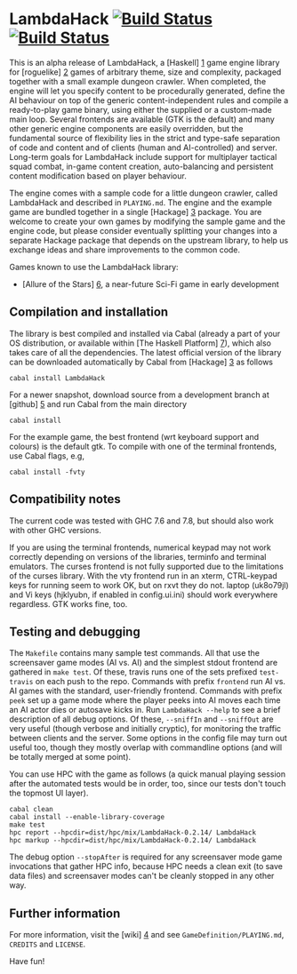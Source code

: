 LambdaHack [![Build Status](https://secure.travis-ci.org/LambdaHack/LambdaHack.png)](http://travis-ci.org/LambdaHack/LambdaHack)[![Build Status](https://drone.io/github.com/LambdaHack/LambdaHack/status.png)](https://drone.io/github.com/LambdaHack/LambdaHack/latest)
==========

This is an alpha release of LambdaHack, a [Haskell] [1] game engine
library for [roguelike] [2] games of arbitrary theme, size and complexity,
packaged together with a small example dungeon crawler. When completed,
the engine will let you specify content to be procedurally generated,
define the AI behaviour on top of the generic content-independent rules
and compile a ready-to-play game binary, using either the supplied
or a custom-made main loop. Several frontends are available
(GTK is the default) and many other generic engine components
are easily overridden, but the fundamental source of flexibility lies
in the strict and type-safe separation of code and content and of clients
(human and AI-controlled) and server. Long-term goals for LambdaHack include
support for multiplayer tactical squad combat, in-game content creation,
auto-balancing and persistent content modification based on player behaviour.

The engine comes with a sample code for a little dungeon crawler,
called LambdaHack and described in `PLAYING.md`. The engine and the example
game are bundled together in a single [Hackage] [3] package.
You are welcome to create your own games by modifying the sample game
and the engine code, but please consider eventually splitting your changes
into a separate Hackage package that depends on the upstream library,
to help us exchange ideas and share improvements to the common code.

Games known to use the LambdaHack library:

* [Allure of the Stars] [6], a near-future Sci-Fi game in early development


Compilation and installation
----------------------------

The library is best compiled and installed via Cabal (already a part
of your OS distribution, or available within [The Haskell Platform] [7]),
which also takes care of all the dependencies. The latest official
version of the library can be downloaded automatically by Cabal
from [Hackage] [3] as follows

    cabal install LambdaHack

For a newer snapshot, download source from a development branch
at [github] [5] and run Cabal from the main directory

    cabal install

For the example game, the best frontend (wrt keyboard support and colours)
is the default gtk. To compile with one of the terminal frontends,
use Cabal flags, e.g,

    cabal install -fvty


Compatibility notes
-------------------

The current code was tested with GHC 7.6 and 7.8,
but should also work with other GHC versions.

If you are using the terminal frontends, numerical keypad may not work
correctly depending on versions of the libraries, terminfo and terminal
emulators. The curses frontend is not fully supported due to the limitations
of the curses library. With the vty frontend run in an xterm,
CTRL-keypad keys for running seem to work OK, but on rxvt they do not.
laptop (uk8o79jl) and Vi keys (hjklyubn, if enabled in config.ui.ini)
should work everywhere regardless. GTK works fine, too.


Testing and debugging
---------------------

The `Makefile` contains many sample test commands. All that use the screensaver
game modes (AI vs. AI) and the simplest stdout frontend are gathered
in `make test`. Of these, travis runs one of the sets prefixed
`test-travis` on each push to the repo. Commands with prefix
`frontend` run AI vs. AI games with the standard, user-friendly frontend.
Commands with prefix `peek` set up a game mode where the player peeks
into AI moves each time an AI actor dies or autosave kicks in.
Run `LambdaHack --help` to see a brief description of all debug options.
Of these, `--sniffIn` and `--sniffOut` are very useful (though verbose
and initially cryptic), for monitoring the traffic between clients
and the server. Some options in the config file may turn out useful too,
though they mostly overlap with commandline options (and will be totally
merged at some point).

You can use HPC with the game as follows (a quick manual playing session
after the automated tests would be in order, too, since our tests don't
touch the topmost UI layer).

    cabal clean
    cabal install --enable-library-coverage
    make test
    hpc report --hpcdir=dist/hpc/mix/LambdaHack-0.2.14/ LambdaHack
    hpc markup --hpcdir=dist/hpc/mix/LambdaHack-0.2.14/ LambdaHack

The debug option `--stopAfter` is required for any screensaver mode
game invocations that gather HPC info, because HPC needs a clean exit
(to save data files) and screensaver modes can't be cleanly stopped
in any other way.


Further information
-------------------

For more information, visit the [wiki] [4]
and see `GameDefinition/PLAYING.md`, `CREDITS` and `LICENSE`.

Have fun!



[1]: http://www.haskell.org/
[2]: http://roguebasin.roguelikedevelopment.org/index.php?title=Berlin_Interpretation
[3]: http://hackage.haskell.org/package/LambdaHack
[4]: https://github.com/LambdaHack/LambdaHack/wiki
[5]: http://github.com/LambdaHack/LambdaHack
[6]: http://allureofthestars.com
[7]: http://www.haskell.org/platform
